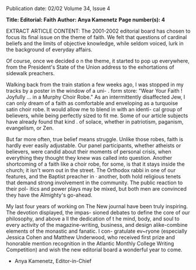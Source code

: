 Publication date: 02/02
Volume 34, Issue 4

**Title: Editorial: Faith**
**Author: Anya Kamenetz**
**Page number(s): 4**

EXTRACT ARTICLE CONTENT:
The 2001-2002 editorial board has chosen to focus its final issue on the theme of faith. We felt that questions of 
cardinal beliefs and the limits of objective knowledge, while seldom voiced, lurk in the background of everyday affairs. 

Of course, once we decided o n the theme, it started to pop up everywhere, from the President's State of the Union 
address to the exhortations of sidewalk preachers. 

Walking back from the train station a few weeks ago, I was stopped in my tracks by a poster in the window of a uni-
. form store: "Wear Your Faith ! Joyfully ... in a Murphy Choir Robe." As an intermittently disaffected Jew, I can only dream 
of a faith as comfortable and enveloping as a turquoise satin choir robe. It would allow me to blend in with an identi-
cal group of believers, while being perfectly sized to fit me. Some of our article subjects have already found that kind 
. of solace, whether in patriotism, paganism, evangelism, or Zen. 

But far more often, true belief means struggle. Unlike those robes, faith is hardly ever easily adjustable. Our panel 
participants, whether atheists or believers, were candid about their moments of personal crisis, when everything they 
thought they knew was called into question. Another shortcoming of a faith like a choir robe, for some, is that it stays 
inside the church; it isn't worn out in the street. The Orthodox rabbi in one of our features, and the Baptist preacher in 
· another, both hold religious tenets that demand strong involvement in the community. The public reaction to their pol-
itics and power plays may be mixed, but both men are convinced they have the Almighty's go-ahead. 

My last four years of working on The New journal have been truly inspiring. The devotion displayed, the impas-
sioned debates to define the core of our philosophy, and above a ll the dedication of t he mind, body, and soul to every 
activity of the magazine-writing, business, and design alike-combine elements of the monastic and fanatic. I con-
gratulate ev~ryone (especially Jessica Cohen and Matthew Underwood, who received first prize and honorable mention 
recognition in the Atlantic Monthly College Writing Competition) and wish the new editorial board a wonderful year to 
come. 

- Anya Kamenetz, Editor-in-Chief